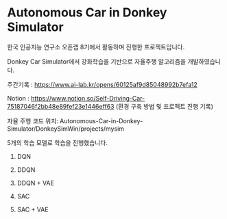# Autonomous Car in Donkey Simulator

한국 인공지능 연구소 오픈랩 8기에서 활동하며 진행한 프로젝트입니다.

Donkey Car Simulator에서 강화학습을 기반으로 자율주행 알고리즘을 개발하였습니다.

주간기록 : https://www.ai-lab.kr/opens/60125af9d85048992b7efa12

Notion : https://www.notion.so/Self-Driving-Car-75187046f2bb48e89fef23e1446eff63 (환경 구축 방법 및 프로젝트 진행 기록)

자율 주행 코드 위치: Autonomous-Car-in-Donkey-Simulator/DonkeySimWin/projects/mysim

5개의 학습 모델로 학습을 진행했습니다.

1. DQN

2. DDQN

3. DDQN + VAE

4. SAC

5. SAC + VAE
